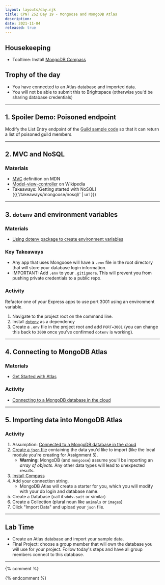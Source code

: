 ```yaml
---
layout: layouts/day.njk
title: CPNT 262 Day 19 - Mongoose and MongoDB Atlas
description: 
date: 2021-11-04
released: true
---
```


## Housekeeping
- Tooltime: Install [MongoDB Compass](https://www.mongodb.com/try/download/compass)

## Trophy of the day
- You have connected to an Atlas database and imported data.
- You will not be able to submit this to Brightspace (otherwise you'd be sharing database credentials)

---

## 1. Spoiler Demo: Poisoned endpoint
Modify the List Entry endpoint of the [Guild sample code](https://github.com/sait-wbdv/in-class/tree/main/cpnt262/11-03-query-params-filter/02-starter-guild-routes) so that it can return a list of poisoned guild members.

---

## 2. MVC and NoSQL
### Materials
- [MVC](https://developer.mozilla.org/en-US/docs/Glossary/MVC) definition on MDN
- [Model-view-controller](https://en.wikipedia.org/wiki/Model%E2%80%93view%E2%80%93controller) on Wikipedia
- Takeaways: [Getting started with NoSQL]({{'/takeaways/mongoose/nosql/' | url }})

---

## 3. `dotenv` and environment variables
### Materials
- [Using dotenv package to create environment variables](https://medium.com/@thejasonfile/using-dotenv-package-to-create-environment-variables-33da4ac4ea8f)

### Key Takeaways
- Any app that uses Mongoose will have a `.env` file in the root directory that will store your database login information.
- IMPORTANT: Add `.env` to your `.gitignore`. This will prevent you from pushing private credentials to a public repo.

### Activity
Refactor one of your Express apps to use port 3001 using an environment variable.
1. Navigate to the project root on the command line.
2. Install [`dotenv`](https://www.npmjs.com/package/dotenv) as a dependency
3. Create a `.env` file in the project root and add `PORT=3001` (you can change this back to `3000` once you've confirmed `dotenv` is working).

---

## 4. Connecting to MongoDB Atlas
### Materials
- [Get Started with Atlas](https://docs.atlas.mongodb.com/getting-started/)

### Activity
- [Connecting to a MongoDB database in the cloud](https://gist.github.com/acidtone/534b025d6212a003a8a8ec3030a4d4ae)

---

## 5. Importing data into MongoDB Atlas
### Activity
1. Assumption: [Connected to a MongoDB database in the cloud](https://gist.github.com/acidtone/534b025d6212a003a8a8ec3030a4d4ae)
2. [Create a `json` file](https://gist.github.com/acidtone/9ba1c784d5f78fdc9dc4df9c6f26bcf8) containing the data you'd like to import (like the local module you're creating for Assignment 5).
    - **Warning**: MongoDB (and `mongoose`) assume you'll be importing an _array of objects_. Any other data types will lead to unexpected results.
3. [Install Compass](https://www.mongodb.com/products/compass)
4. Add your connection string.
    - MongoDB Atlas will create a starter for you, which you will modify with your db login and database name.
5. Create a Database (call it `wbdv-sait` or similar)
6. Create a Collection (plural noun like `animals` or `images`)
7. Click "Import Data" and upload your `json` file.

---

## Lab Time
- Create an Atlas database and import your sample data.
- Final Project: choose a group member that will own the database you will use for your project. Follow today's steps and have all group members connect to this database.

---

{% comment %}

{% endcomment %}